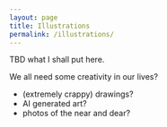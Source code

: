 ```yaml
---
layout: page
title: Illustrations
permalink: /illustrations/
---
```


TBD what I shall put here.

We all need some creativity in our lives? 
- (extremely crappy) drawings?
- AI generated art?
- photos of the near and dear?
